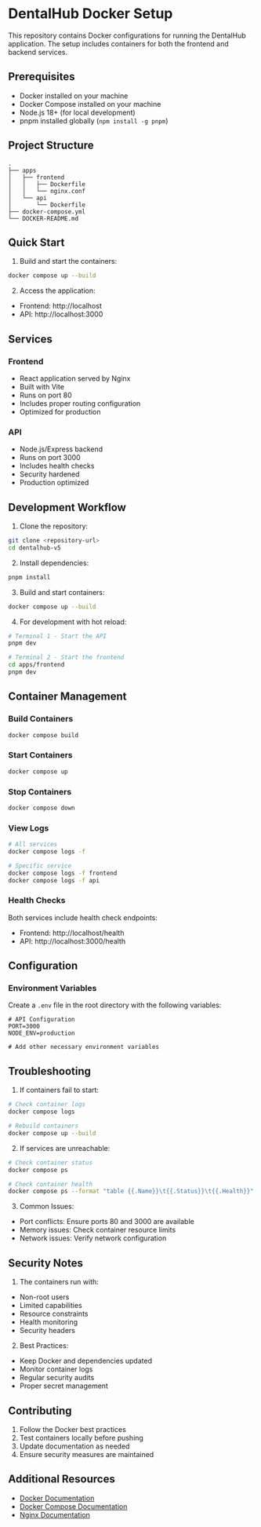 # DentalHub Docker Setup

This repository contains Docker configurations for running the DentalHub application. The setup includes containers for both the frontend and backend services.

## Prerequisites

- Docker installed on your machine
- Docker Compose installed on your machine
- Node.js 18+ (for local development)
- pnpm installed globally (`npm install -g pnpm`)

## Project Structure

```
.
├── apps
│   ├── frontend
│   │   ├── Dockerfile
│   │   └── nginx.conf
│   └── api
│       └── Dockerfile
├── docker-compose.yml
└── DOCKER-README.md
```

## Quick Start

1. Build and start the containers:
```bash
docker compose up --build
```

2. Access the application:
- Frontend: http://localhost
- API: http://localhost:3000

## Services

### Frontend
- React application served by Nginx
- Built with Vite
- Runs on port 80
- Includes proper routing configuration
- Optimized for production

### API
- Node.js/Express backend
- Runs on port 3000
- Includes health checks
- Security hardened
- Production optimized

## Development Workflow

1. Clone the repository:
```bash
git clone <repository-url>
cd dentalhub-v5
```

2. Install dependencies:
```bash
pnpm install
```

3. Build and start containers:
```bash
docker compose up --build
```

4. For development with hot reload:
```bash
# Terminal 1 - Start the API
pnpm dev

# Terminal 2 - Start the frontend
cd apps/frontend
pnpm dev
```

## Container Management

### Build Containers
```bash
docker compose build
```

### Start Containers
```bash
docker compose up
```

### Stop Containers
```bash
docker compose down
```

### View Logs
```bash
# All services
docker compose logs -f

# Specific service
docker compose logs -f frontend
docker compose logs -f api
```

### Health Checks

Both services include health check endpoints:
- Frontend: http://localhost/health
- API: http://localhost:3000/health

## Configuration

### Environment Variables

Create a `.env` file in the root directory with the following variables:
```env
# API Configuration
PORT=3000
NODE_ENV=production

# Add other necessary environment variables
```

## Troubleshooting

1. If containers fail to start:
```bash
# Check container logs
docker compose logs

# Rebuild containers
docker compose up --build
```

2. If services are unreachable:
```bash
# Check container status
docker compose ps

# Check container health
docker compose ps --format "table {{.Name}}\t{{.Status}}\t{{.Health}}"
```

3. Common Issues:
- Port conflicts: Ensure ports 80 and 3000 are available
- Memory issues: Check container resource limits
- Network issues: Verify network configuration

## Security Notes

1. The containers run with:
- Non-root users
- Limited capabilities
- Resource constraints
- Health monitoring
- Security headers

2. Best Practices:
- Keep Docker and dependencies updated
- Monitor container logs
- Regular security audits
- Proper secret management

## Contributing

1. Follow the Docker best practices
2. Test containers locally before pushing
3. Update documentation as needed
4. Ensure security measures are maintained

## Additional Resources

- [Docker Documentation](https://docs.docker.com/)
- [Docker Compose Documentation](https://docs.docker.com/compose/)
- [Nginx Documentation](https://nginx.org/en/docs/)